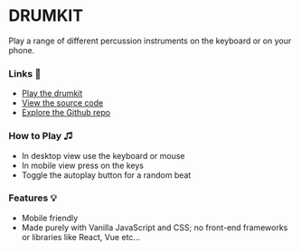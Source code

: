 # DRUMKIT

Play a range of different percussion instruments on the keyboard or on your phone.

### Links 🔗
- [Play the drumkit](https://js-drumkit.rolandjlevy.repl.co/)
- [View the source code](https://repl.it/@RolandJLevy/js-drumkit)
- [Explore the Github repo](https://github.com/rolandjlevy/js-drumkit)

### How to Play ♫
- In desktop view use the keyboard or mouse
- In mobile view press on the keys
- Toggle the autoplay button for a random beat

### Features 💡
- Mobile friendly
- Made purely with Vanilla JavaScript and CSS; no front-end frameworks or libraries like React, Vue etc...